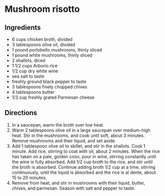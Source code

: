 Mushroom risotto
================

Ingredients
-----------

- 6 cups chicken broth, divided
- 3 tablespoons olive oil, divided
- 1 pound portobello mushrooms, thinly sliced
- 1 pound white mushrooms, thinly sliced
- 2 shallots, diced
- 1 1/2 cups Arborio rice
- 1/2 cup dry white wine
- sea salt to taste
- freshly ground black pepper to taste
- 3 tablespoons finely chopped chives
- 4 tablespoons butter
- 1/3 cup freshly grated Parmesan cheese


Directions
----------

1. In a saucepan, warm the broth over low heat.
2. Warm 2 tablespoons olive oil in a large saucepan over medium-high heat. Stir in the mushrooms, and cook until soft, about 3 minutes. Remove mushrooms and their liquid, and set aside.
3. Add 1 tablespoon olive oil to skillet, and stir in the shallots. Cook 1 minute. Add rice, stirring to coat with oil, about 2 minutes. When the rice has taken on a pale, golden color, pour in wine, stirring constantly until the wine is fully absorbed. Add 1/2 cup broth to the rice, and stir until the broth is absorbed. Continue adding broth 1/2 cup at a time, stirring continuously, until the liquid is absorbed and the rice is al dente, about 15 to 20 minutes.
4. Remove from heat, and stir in mushrooms with their liquid, butter, chives, and parmesan. Season with salt and pepper to taste.
